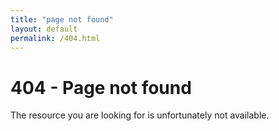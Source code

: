 ```yaml
---
title: "page not found"
layout: default
permalink: /404.html
---
```


# 404 - Page not found

The resource you are looking for is unfortunately not available. 